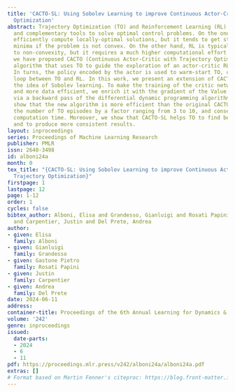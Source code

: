 ```yaml
---
title: 'CACTO-SL: Using Sobolev Learning to improve Continuous Actor-Critic with Trajectory
  Optimization'
abstract: Trajectory Optimization (TO) and Reinforcement Learning (RL) are powerful
  and complementary tools to solve optimal control problems. On the one hand, TO can
  efficiently compute locally-optimal solutions, but it tends to get stuck in local
  minima if the problem is not convex. On the other hand, RL is typically less sensitive
  to non-convexity, but it requires a much higher computational effort. Recently,
  we have proposed CACTO (Continuous Actor-Critic with Trajectory Optimization), an
  algorithm that uses TO to guide the exploration of an actor-critic RL algorithm.
  In turns, the policy encoded by the actor is used to warm-start TO, closing the
  loop between TO and RL. In this work, we present an extension of CACTO exploiting
  the idea of Sobolev learning. To make the training of the critic network faster
  and more data efficient, we enrich it with the gradient of the Value function, computed
  via a backward pass of the differential dynamic programming algorithm. Our results
  show that the new algorithm is more efficient than the original CACTO, reducing
  the number of TO episodes by a factor ranging from 3 to 10, and consequently the
  computation time. Moreover, we show that CACTO-SL helps TO to find better minima
  and to produce more consistent results.
layout: inproceedings
series: Proceedings of Machine Learning Research
publisher: PMLR
issn: 2640-3498
id: alboni24a
month: 0
tex_title: "{CACTO-SL: Using Sobolev Learning to improve Continuous Actor-Critic with
  Trajectory Optimization}"
firstpage: 1
lastpage: 12
page: 1-12
order: 1
cycles: false
bibtex_author: Alboni, Elisa and Grandesso, Gianluigi and Rosati Papini, Gastone Pietro
  and Carpentier, Justin and Del Prete, Andrea
author:
- given: Elisa
  family: Alboni
- given: Gianluigi
  family: Grandesso
- given: Gastone Pietro
  family: Rosati Papini
- given: Justin
  family: Carpentier
- given: Andrea
  family: Del Prete
date: 2024-06-11
address:
container-title: Proceedings of the 6th Annual Learning for Dynamics & Control Conference
volume: '242'
genre: inproceedings
issued:
  date-parts:
  - 2024
  - 6
  - 11
pdf: https://proceedings.mlr.press/v242/alboni24a/alboni24a.pdf
extras: []
# Format based on Martin Fenner's citeproc: https://blog.front-matter.io/posts/citeproc-yaml-for-bibliographies/
---
```

